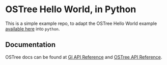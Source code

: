 # OSTree Hello World, in Python

This is a simple example repo, to adapt the OSTree Hello World example [available here](https://ostreedev.github.io/ostree/introduction/#hello-world-example) into `python`.

## Documentation

OSTree docs can be found at [GI API Reference](https://lazka.github.io/pgi-docs/OSTree-1.0/index.html) and [OSTree API Reference](https://ostreedev.github.io/ostree/reference/).